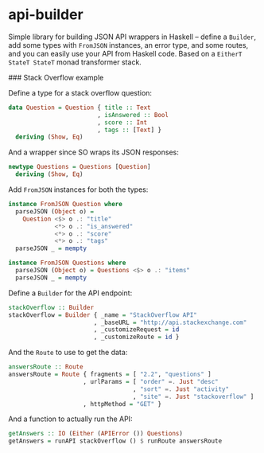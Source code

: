 # api-builder


Simple library for building JSON API wrappers in Haskell – define a `Builder`, add some types with `FromJSON` instances, an error type, and some routes, and you can easily use your API from Haskell code. Based on a `EitherT StateT StateT` monad transformer stack.

### Stack Overflow example

Define a type for a stack overflow question:

```haskell
data Question = Question { title :: Text
                         , isAnswered :: Bool
                         , score :: Int
                         , tags :: [Text] }
  deriving (Show, Eq)
```

And a wrapper since SO wraps its JSON responses:

```haskell
newtype Questions = Questions [Question]
  deriving (Show, Eq)
```

Add `FromJSON` instances for both the types:

```haskell
instance FromJSON Question where
  parseJSON (Object o) =
    Question <$> o .: "title"
             <*> o .: "is_answered"
             <*> o .: "score"
             <*> o .: "tags"
  parseJSON _ = mempty

instance FromJSON Questions where
  parseJSON (Object o) = Questions <$> o .: "items"
  parseJSON _ = mempty
```

Define a `Builder` for the API endpoint: 
```haskell
stackOverflow :: Builder
stackOverflow = Builder { _name = "StackOverflow API"
                        , _baseURL = "http://api.stackexchange.com"
                        , _customizeRequest = id
                        , _customizeRoute = id }
```
    
And the `Route` to use to get the data:

```haskell
answersRoute :: Route
answersRoute = Route { fragments = [ "2.2", "questions" ]
                     , urlParams = [ "order" =. Just "desc"
                                   , "sort" =. Just "activity"
                                   , "site" =. Just "stackoverflow" ]
                     , httpMethod = "GET" }
```
                         
And a function to actually run the API:

```haskell
getAnswers :: IO (Either (APIError ()) Questions)
getAnswers = runAPI stackOverflow () $ runRoute answersRoute
```
